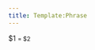 ```yaml
---
title: Template:Phrase
---
```


<div className="phrase zzcard">
	<div>
		<span lang="is">$1</span>
		<small className="gray"> =&nbsp;$2</small>
	</div>
</div>